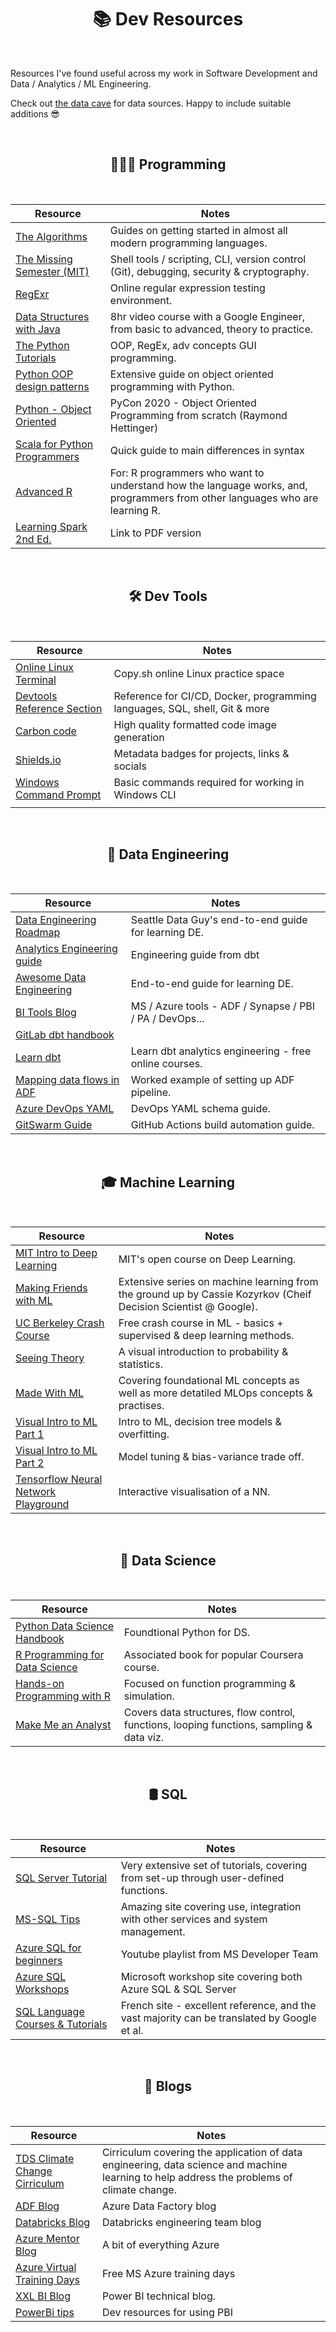 <h1 align="center"><b> 📚 Dev Resources </b></h1>
<br>

Resources I've found useful across my work in Software Development and Data / Analytics / ML Engineering.

Check out [the data cave](https://github.com/DNYFZR/Dev-Resources/blob/main/data_cave.md) for data sources. Happy to include suitable additions 😎


<br>
<h2 align="center"><b> 👨🏻‍🎤 Programming </b></h2>
<br>

| **Resource** | **Notes**
|--|--
| [The Algorithms](https://github.com/TheAlgorithms) | Guides on getting started in almost all modern programming languages.
| [The Missing Semester (MIT)](https://missing.csail.mit.edu/) | Shell tools / scripting, CLI, version control (Git), debugging, security & cryptography.
| [RegExr](https://regexr.com/) | Online regular expression testing environment.
| [Data Structures with Java](https://www.youtube.com/watch?v=RBSGKlAvoiM) | 8hr video course with a Google Engineer, from basic to advanced, theory to practice.
| [The Python Tutorials](https://www.pythontutorial.net/) | OOP, RegEx, adv concepts GUI programming.
| [Python OOP design patterns](https://python-patterns.guide/) | Extensive guide on object oriented programming with Python.
| [Python - Object Oriented](https://www.youtube.com/watch?v=8moWQ1561FY) | PyCon 2020 - Object Oriented Programming from scratch (Raymond Hettinger)
| [Scala for Python Programmers](https://docs.scala-lang.org/scala3/book/scala-for-python-devs.html) | Quick guide to main differences in syntax
| [Advanced R](https://adv-r.hadley.nz/) | For: R programmers who want to understand how the language works, and, programmers from other languages who are learning R.
| [Learning Spark 2nd Ed.](https://pages.databricks.com/rs/094-YMS-629/images/LearningSpark2.0.pdf) | Link to PDF version


<br>
<h2 align="center"><b> 🛠 Dev Tools </b></h2>
<br>

| **Resource** | **Notes**
|--|--
| [Online Linux Terminal](https://copy.sh/v86/?profile=linux26) | Copy.sh online Linux practice space
| [Devtools Reference Section](https://michaelcurrin.github.io/dev-cheatsheets/cheatsheets/) | Reference for CI/CD, Docker, programming languages, SQL, shell, Git & more
| [Carbon code](https://carbon.now.sh/) | High quality formatted code image generation  
| [Shields.io](https://shields.io/) | Metadata badges for projects, links & socials
| [Windows Command Prompt](http://www.cs.columbia.edu/~sedwards/classes/2017/1102-spring/Command%20Prompt%20Cheatsheet.pdf) | Basic commands required for working in Windows CLI
|  | 


<br>
<h2 align="center"><b> 🧱 Data Engineering </b></h2>
<br>

| **Resource** | **Notes**
|--|--
| [Data Engineering Roadmap](https://drive.google.com/file/d/13U2jrqXGDOIRuM1alAd43aqUT6qieMF0/view) | Seattle Data Guy's end-to-end guide for learning DE.
| [Analytics Engineering guide](https://www.getdbt.com/analytics-engineering/) | Engineering guide from dbt
| [Awesome Data Engineering](https://awesomedataengineering.com/) | End-to-end guide for learning DE.
| [BI Tools Blog](https://microsoft-bitools.blogspot.com/) | MS / Azure tools - ADF / Synapse / PBI / PA / DevOps...
| [GitLab dbt handbook](https://about.gitlab.com/handbook/business-technology/data-team/platform/dbt-guide/) | 
| [Learn dbt](https://courses.getdbt.com/collections) | Learn dbt analytics engineering - free online courses.
| [Mapping data flows in ADF](https://www.sqlservercentral.com/articles/understanding-mapping-dataflow-in-azure-data-factory) | Worked example of setting up ADF pipeline.
| [Azure DevOps YAML](https://docs.microsoft.com/en-us/azure/devops/pipelines/yaml-schema/?view=azure-pipelines) | DevOps YAML schema guide.
| [GitSwarm Guide](https://www.perforce.com/manuals/gitswarm/ci/yaml/README.html) | GitHub Actions build automation guide.


<br>
<h2 align="center"><b> 🎓 Machine Learning </b></h2>
<br>

| **Resource** | **Notes**
|--|--
| [MIT Intro to Deep Learning](http://introtodeeplearning.com/) | MIT's open course on Deep Learning.
| [Making Friends with ML](https://www.youtube.com/playlist?list=PLRKtJ4IpxJpDxl0NTvNYQWKCYzHNuy2xG) | Extensive series on machine learning from the ground up by Cassie Kozyrkov (Cheif Decision Scientist @ Google). 
| [UC Berkeley Crash Course](https://ml.berkeley.edu/blog/tag/crash-course) | Free crash course in ML - basics + supervised & deep learning methods.
| [Seeing Theory](https://seeing-theory.brown.edu/) | A visual introduction to probability & statistics.
| [Made With ML](https://madewithml.com/) | Covering foundational ML concepts as well as more detatiled MLOps concepts & practises.
| [Visual Intro to ML Part 1](http://www.r2d3.us/visual-intro-to-machine-learning-part-1/) | Intro to ML, decision tree models & overfitting.
| [Visual Intro to ML Part 2](http://www.r2d3.us/visual-intro-to-machine-learning-part-2/) | Model tuning & bias-variance trade off.
| [Tensorflow Neural Network Playground](https://playground.tensorflow.org/#activation=tanh&batchSize=10&dataset=circle&regDataset=reg-plane&learningRate=0.03&regularizationRate=0&noise=0&networkShape=4,2&seed=0.58261&showTestData=false&discretize=false&percTrainData=50&x=true&y=true&xTimesY=false&xSquared=false&ySquared=false&cosX=false&sinX=false&cosY=false&sinY=false&collectStats=false&problem=classification&initZero=false&hideText=false) | Interactive visualisation of a NN.


<br>
<h2 align="center"><b> 🧪 Data Science </b></h2>
<br>

| **Resource** | **Notes**
|--|--
| [Python Data Science Handbook](https://jakevdp.github.io/PythonDataScienceHandbook/) | Foundtional Python for DS. 
| [R Programming for Data Science](https://www.cs.upc.edu/~robert/teaching/estadistica/rprogramming.pdf) | Associated book for popular Coursera course.
| [Hands-on Programming with R](https://d1b10bmlvqabco.cloudfront.net/attach/ighbo26t3ua52t/igp9099yy4v10/igz7vp4w5su9/OReilly_HandsOn_Programming_with_R_2014.pdf) | Focused on function programming & simulation.
| [Make Me an Analyst](https://makemeanalyst.com/r-programming/) | Covers data structures, flow control, functions, looping functions, sampling & data viz.


<br>
<h2 align="center"><b> 🛢 SQL </b></h2>
<br>

| **Resource** | **Notes**
|--|--
| [SQL Server Tutorial](https://www.sqlservertutorial.net/) | Very extensive set of tutorials, covering from set-up through user-defined functions.
| [MS-SQL Tips](https://www.mssqltips.com/) | Amazing site covering use, integration with other services and system management.  
| [Azure SQL for beginners](https://www.youtube.com/playlist?list=PLlrxD0HtieHi5c9-i_Dnxw9vxBY-TqaeN) | Youtube playlist from MS Developer Team
| [Azure SQL Workshops](https://microsoft.github.io/sqlworkshops/?WT.mc_id=azuresql4beg_azuresql-ch9-code) | Microsoft workshop site covering both Azure SQL & SQL Server
| [SQL Language Courses & Tutorials](https://sql.sh/) | French site - excellent reference, and the vast majority can be translated by Google et al. 


<br>
<h2 align="center"><b> 📝 Blogs </b></h2>
<br>

| **Resource** | **Notes**
|--|--
| [TDS Climate Change Cirriculum](https://towardsdatascience.com/the-data-science-climate-change-curriculum-e93b2ba1b969) | Cirriculum covering the application of data engineering, data science and machine learning to help address the problems of climate change. 
| [ADF Blog](https://techcommunity.microsoft.com/t5/azure-data-factory-blog/bg-p/AzureDataFactoryBlog) | Azure Data Factory blog
| [Databricks Blog](https://databricks.com/blog/category/engineering) | Databricks engineering team blog 
| [Azure Mentor Blog](https://azurementor.wordpress.com/) | A bit of everything Azure
| [Azure Virtual Training Days](https://www.microsoft.com/en-us/trainingdays/azure) | Free MS Azure training days
| [XXL BI Blog](https://xxlbi.com/) | Power BI technical blog.
| [PowerBi tips](https://powerbi.tips/2021/02/power-bi-version-control/) | Dev resources for using PBI 
